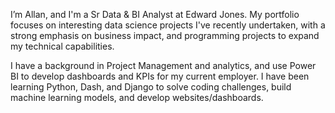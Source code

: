 I’m Allan, and I'm a Sr Data & BI Analyst at Edward Jones. My portfolio focuses on interesting data science projects I've recently undertaken, with a strong emphasis on business impact, and programming projects to expand my technical capabilities.

I have a background in Project Management and analytics, and use Power BI to develop dashboards and KPIs for my current employer. I have been learning Python, Dash, and Django to solve coding challenges, build machine learning models, and develop websites/dashboards.
<!---
akstl1/akstl1 is a ✨ special ✨ repository because its `README.md` (this file) appears on your GitHub profile.
You can click the Preview link to take a look at your changes.
--->

